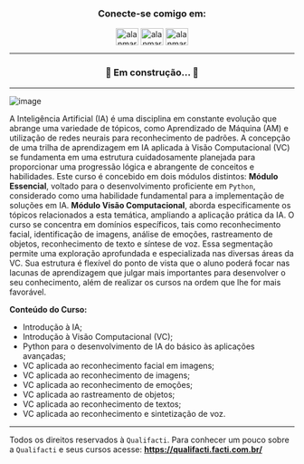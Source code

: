 <h3 align="center">Conecte-se comigo em:</h3>
<p align="center">
<a href="https://linkedin.com/in/alanmarquesrocha" target="blank"><img align="center" src="https://raw.githubusercontent.com/rahuldkjain/github-profile-readme-generator/master/src/images/icons/Social/linked-in-alt.svg" alt="alanmarquesrocha" height="30" width="40" /></a>
<a href="https://stackoverflow.com/users/19201352/m4rkn4l4" target="blank"><img align="center" src="https://raw.githubusercontent.com/rahuldkjain/github-profile-readme-generator/master/src/images/icons/Social/stack-overflow.svg" alt="alanmarquesrocha" height="30" width="40" /></a>
<a href="https://instagram.com/alanmarquesrocha" target="blank"><img align="center" src="https://raw.githubusercontent.com/rahuldkjain/github-profile-readme-generator/master/src/images/icons/Social/instagram.svg" alt="alanmarquesrocha" height="30" width="40" /></a>
</p>

---

<h3 align="center"> 
	 🚀 Em construção... 🚀 
</h3>

---

![image](https://github.com/AlanMarquesRocha/curso_qualifacti/assets/13985581/0a9bc60d-01f8-4f58-9046-cd895f7d2d32)

A Inteligência Artificial (IA) é uma disciplina em constante evolução que abrange uma variedade de tópicos, como Aprendizado de Máquina (AM) e utilização de redes neurais para reconhecimento de padrões. 
A concepção de uma trilha de aprendizagem em IA aplicada à Visão Computacional (VC) se fundamenta em uma estrutura cuidadosamente planejada para proporcionar uma progressão lógica e abrangente de conceitos e habilidades. 
Este curso é concebido em dois módulos distintos: **Módulo Essencial**, voltado para o desenvolvimento proficiente em ``Python``, considerado como uma habilidade fundamental para a implementação de soluções em IA. 
**Módulo Visão Computacional**, aborda especificamente os tópicos relacionados a esta temática, ampliando a aplicação prática da IA. O curso se concentra em domínios específicos, tais como reconhecimento facial, identificação de imagens, análise de emoções, rastreamento de objetos, reconhecimento de texto e síntese de voz. 
Essa segmentação permite uma exploração aprofundada e especializada nas diversas áreas da VC. Sua estrutura é flexível do ponto de vista que o aluno poderá focar nas lacunas de aprendizagem que julgar mais importantes para desenvolver o seu conhecimento, além de realizar os cursos na ordem que lhe for mais favorável.

**Conteúdo do Curso:**

- Introdução à IA;
- Introdução à Visão Computacional (VC);
- Python para o desenvolvimento de IA do básico às aplicações avançadas;
- VC aplicada ao reconhecimento facial em imagens;
- VC aplicada ao reconhecimento de imagens;
- VC aplicada ao reconhecimento de emoções;
- VC aplicada ao rastreamento de objetos;
- VC aplicada ao reconhecimento de textos;
- VC aplicada ao reconhecimento e sintetização de voz.

---
Todos os direitos reservados à ``Qualifacti``. Para conhecer um pouco sobre a ``Qualifacti`` e seus cursos acesse: **https://qualifacti.facti.com.br/**
